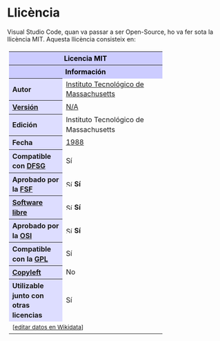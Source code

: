 <!-- TITLE: Llicència -->
<!-- SUBTITLE: Explicació de les Llicència -->

# Llicència


<p> Visual Studio Code, quan va passar a ser Open-Source, ho va fer sota la llicència MIT. Aquesta llicència consisteix en: </p>
<table class="infobox" style="width:22.7em; line-height: 1.4em; text-align:left; padding:.23em;"><tbody><tr><th colspan="3" class="cabecera informática" style="text-align:center;background-color:transparent;color:black;background-color: #ccccff; color:#000;;">Licencia MIT</th></tr><tr><th colspan="3" style="text-align:center;background-color: #ccccff; color:#000;;">Información</th></tr><tr><th scope="row" style="text-align:left;background-color: #ddddff; width:35%;">Autor</th><td colspan="2" style="width:65%;">
<a href="/wiki/Instituto_Tecnol%C3%B3gico_de_Massachusetts" class="mw-redirect" title="Instituto Tecnológico de Massachusetts">Instituto Tecnológico de Massachusetts</a></td></tr><tr><th scope="row" style="text-align:left;background-color: #ddddff; width:35%;"><a href="/wiki/Versi%C3%B3n_de_software" title="Versión de software">Versión</a></th><td colspan="2" style="width:65%;">
<a href="/wiki/N/A" class="mw-redirect" title="N/A">N/A</a></td></tr><tr><th scope="row" style="text-align:left;background-color: #ddddff; width:35%;">Edición</th><td colspan="2" style="width:65%;">
Instituto Tecnológico de Massachusetts</td></tr><tr><th scope="row" style="text-align:left;background-color: #ddddff; width:35%;">Fecha</th><td colspan="2" style="width:65%;">
<a href="/wiki/1988" title="1988">1988</a></td></tr><tr><th scope="row" style="text-align:left;background-color: #ddddff; width:35%;">Compatible con <a href="/wiki/Directrices_de_software_libre_de_Debian" title="Directrices de software libre de Debian">DFSG</a></th><td colspan="2" style="width:65%;">
Sí</td></tr><tr><th scope="row" style="text-align:left;background-color: #ddddff; width:35%;">Aprobado por la <a href="/wiki/Free_Software_Foundation" title="Free Software Foundation">FSF</a></th><td colspan="2" style="width:65%;">
<img alt="Sí" src="//upload.wikimedia.org/wikipedia/commons/thumb/f/fb/Yes_check.svg/15px-Yes_check.svg.png" title="Sí" srcset="//upload.wikimedia.org/wikipedia/commons/thumb/f/fb/Yes_check.svg/23px-Yes_check.svg.png 1.5x, //upload.wikimedia.org/wikipedia/commons/thumb/f/fb/Yes_check.svg/30px-Yes_check.svg.png 2x" data-file-width="600" data-file-height="600" width="15" height="15">&nbsp;<span style="font-weight: bold;"><span lang="es">Sí</span></span></td></tr><tr><th scope="row" style="text-align:left;background-color: #ddddff; width:35%;"><a href="/wiki/Software_libre" title="Software libre">Software libre</a></th><td colspan="2" style="width:65%;">
<img alt="Sí" src="//upload.wikimedia.org/wikipedia/commons/thumb/f/fb/Yes_check.svg/15px-Yes_check.svg.png" title="Sí" srcset="//upload.wikimedia.org/wikipedia/commons/thumb/f/fb/Yes_check.svg/23px-Yes_check.svg.png 1.5x, //upload.wikimedia.org/wikipedia/commons/thumb/f/fb/Yes_check.svg/30px-Yes_check.svg.png 2x" data-file-width="600" data-file-height="600" width="15" height="15">&nbsp;<span style="font-weight: bold;"><span lang="es">Sí</span></span></td></tr><tr><th scope="row" style="text-align:left;background-color: #ddddff; width:35%;">Aprobado por la <a href="/wiki/Open_Source_Initiative" title="Open Source Initiative">OSI</a></th><td colspan="2" style="width:65%;">
<img alt="Sí" src="//upload.wikimedia.org/wikipedia/commons/thumb/f/fb/Yes_check.svg/15px-Yes_check.svg.png" title="Sí" srcset="//upload.wikimedia.org/wikipedia/commons/thumb/f/fb/Yes_check.svg/23px-Yes_check.svg.png 1.5x, //upload.wikimedia.org/wikipedia/commons/thumb/f/fb/Yes_check.svg/30px-Yes_check.svg.png 2x" data-file-width="600" data-file-height="600" width="15" height="15">&nbsp;<span style="font-weight: bold;"><span lang="es">Sí</span></span></td></tr><tr><th scope="row" style="text-align:left;background-color: #ddddff; width:35%;">Compatible con la <a href="/wiki/GNU_General_Public_License" title="GNU General Public License">GPL</a></th><td colspan="2" style="width:65%;">
Sí</td></tr><tr><th scope="row" style="text-align:left;background-color: #ddddff; width:35%;"><a href="/wiki/Copyleft" title="Copyleft">Copyleft</a></th><td colspan="2" style="width:65%;">
No</td></tr><tr><th scope="row" style="text-align:left;background-color: #ddddff; width:35%;">Utilizable junto con otras licencias</th><td colspan="2" style="width:65%;">
Sí</td></tr><tr><td colspan="3" style="text-align:left;"><div class="plainlinks wikidata-link" style="font-size: 0.85em">[<a href="https://www.wikidata.org/wiki/Q334661" class="extiw" title="d:Q334661">editar datos en Wikidata</a>]</div></td></tr></tbody></table>